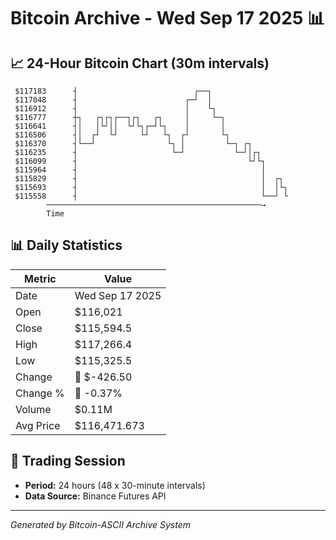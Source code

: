 # Bitcoin Archive - Wed Sep 17 2025 📊

## 📈 24-Hour Bitcoin Chart (30m intervals)

```
 $117183      ┤                          ┌──┐                  
 $117048      ┤                        ┌─┘  │                  
 $116912      ┤                        │    └┐                 
 $116777      ┼┐   ┌┐┌┐┌──┐┌┐   ┌┐     │     └─┐               
 $116641      ┤│   │└┘││  └┘└┐┌─┘└┐    │       │               
 $116506      ┤│  ┌┘  └┘     └┘   └┐  ┌┘       └┐              
 $116370      ┤└──┘                └┐ │         └─┐ ┌┐         
 $116235      ┤                     └─┘           └─┘│┌┐       
 $116099      ┤                                      └┘└┐      
 $115964      ┤                                         │      
 $115829      ┤                                         │  ┌┐  
 $115693      ┤                                         │  │└┐ 
 $115558      ┤                                         └──┘ └ 
        ────────────────────────────────────────────────→
        Time
```

## 📊 Daily Statistics

| Metric | Value |
|--------|-------|
| Date | Wed Sep 17 2025 |
| Open | $116,021 |
| Close | $115,594.5 |
| High | $117,266.4 |
| Low | $115,325.5 |
| Change | 🔴 $-426.50 |
| Change % | 🔴 -0.37% |
| Volume | $0.11M |
| Avg Price | $116,471.673 |

## 📅 Trading Session

- **Period:** 24 hours (48 x 30-minute intervals)
- **Data Source:** Binance Futures API

---
*Generated by Bitcoin-ASCII Archive System*
